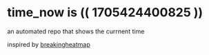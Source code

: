 # time_now is (( 1705424400825 ))

an automated repo that shows the currnent time

inspired by [breakingheatmap](https://github.com/breakingheatmap/breakingheatmap)